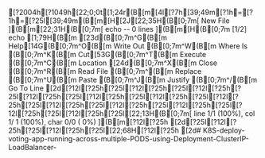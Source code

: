 [?2004h[?1049h[22;0;0t[1;24r(B[m[4l[?7h[39;49m[?1h=[?1h=[?25l[39;49m(B[m[H[2J[22;35H(B[0;7m[ New File ](B[m[22;31H(B[0;7m[ echo -- 0 lines ](B[m[H(B[0;7m  [1/2]                              echo                                       [1;79H(B[m[23d(B[0;7m^G(B[m Help[14G(B[0;7m^O(B[m Write Out (B[0;7m^W(B[m Where Is  (B[0;7m^K(B[m Cut[53G(B[0;7m^T(B[m Execute   (B[0;7m^C(B[m Location[24d(B[0;7m^X(B[m Close     (B[0;7m^R(B[m Read File (B[0;7m^\(B[m Replace   (B[0;7m^U(B[m Paste     (B[0;7m^J(B[m Justify   (B[0;7m^/(B[m Go To Line[2d[?12l[?25h[?25l[?12l[?25h[?25l[?12l[?25h[?25l[?12l[?25h[?25l[?12l[?25h[?25l[?12l[?25h[?25l[?12l[?25h[?25l[?12l[?25h[?25l[?12l[?25h[?25l[?12l[?25h[?25l[?12l[?25h[?25l[?12l[?25h[?25l[22;13H(B[0;7m[ line  1/1 (100%), col  1/ 1 (100%), char  0/0 ( 0%) ](B[m[?12l[?25h[2d[?25l[?12l[?25h[?25l[?12l[?25h[?25l[22;68H[?12l[?25h[2d# K8S-deploy-voting-app-running-across-multiple-PODS-using-Deployment-ClusterIP-LoadBalancer-
